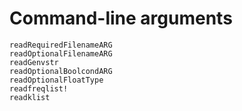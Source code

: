 # Command-line arguments

```@docs
readRequiredFilenameARG
readOptionalFilenameARG
readGenvstr
readOptionalBoolcondARG
readOptionalFloatType
readfreqlist!
readklist
```